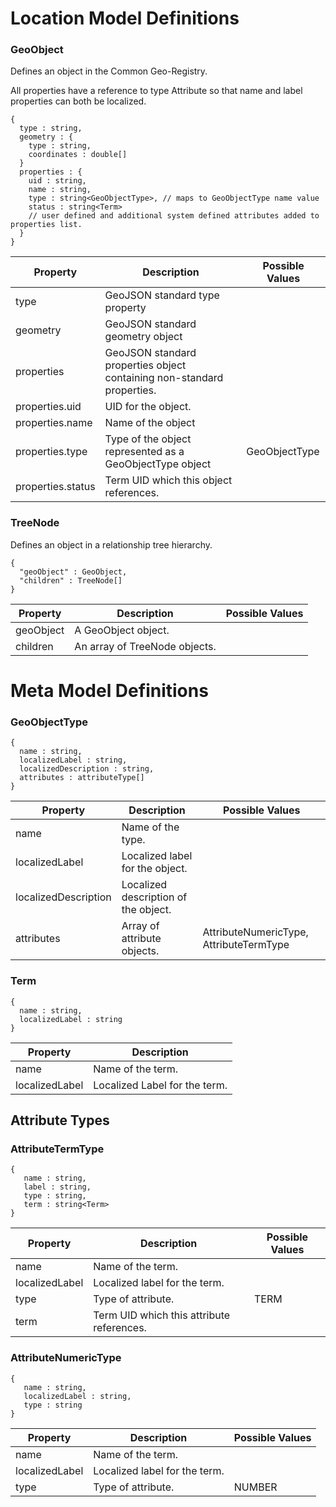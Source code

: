 # Location Model Definitions

### GeoObject
Defines an object in the Common Geo-Registry.

All properties have a reference to type Attribute so that name and label properties can both be localized.

```
{
  type : string,
  geometry : {
    type : string,
    coordinates : double[]
  }
  properties : {
    uid : string,
    name : string,
    type : string<GeoObjectType>, // maps to GeoObjectType name value
    status : string<Term>
    // user defined and additional system defined attributes added to properties list.
  }
}
```
| Property | Description |Possible Values|
|---|---|--|
|type | GeoJSON standard type property ||
|geometry | GeoJSON standard geometry object ||
|properties | GeoJSON standard properties object containing non-standard properties.||
|properties.uid | UID for the object. ||
|properties.name | Name of the object ||
|properties.type | Type of the object represented as a GeoObjectType object | GeoObjectType |
|properties.status | Term UID which this object references.  ||


### TreeNode
Defines an object in a relationship tree hierarchy. 

```
{
  "geoObject" : GeoObject,
  "children" : TreeNode[]
}
```
| Property | Description |Possible Values|
|---|---|--|
|geoObject | A GeoObject object. ||
|children | An array of TreeNode objects. ||


# Meta Model Definitions

### GeoObjectType
```
{
  name : string,
  localizedLabel : string,
  localizedDescription : string,
  attributes : attributeType[]
}
``` 
| Property | Description |Possible Values|
|---|---|---|
|name | Name of the type. ||
|localizedLabel | Localized label for the object. ||
|localizedDescription | Localized description of the object. ||
|attributes | Array of attribute objects.| AttributeNumericType, AttributeTermType |

### Term
```
{
  name : string,
  localizedLabel : string
}
```
| Property | Description |
|---|---|
|name | Name of the term. |
|localizedLabel | Localized Label for the term. |

## Attribute Types

### AttributeTermType
```
{
   name : string,
   label : string,
   type : string,
   term : string<Term>
}
```
| Property | Description | Possible Values |
|---|---|---|
|name | Name of the term. ||
|localizedLabel | Localized label for the term. ||
|type | Type of attribute. |TERM|
|term | Term UID which this attribute references. ||

### AttributeNumericType
```
{
   name : string,
   localizedLabel : string,
   type : string
}
```
| Property | Description | Possible Values |
|---|---|---|
|name | Name of the term. ||
|localizedLabel | Localized label for the term. ||
|type | Type of attribute. |NUMBER|


